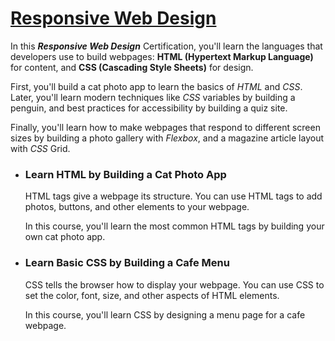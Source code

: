 # <u>Responsive Web Design</u>

In this ***Responsive Web Design*** Certification, you'll learn the languages that developers use to build webpages: **HTML (Hypertext Markup Language)** for content, and **CSS (Cascading Style Sheets)** for design.

First, you'll build a cat photo app to learn the basics of *HTML* and *CSS*. Later, you'll learn modern techniques like *CSS* variables by building a penguin, and best practices for accessibility by building a quiz site.

Finally, you'll learn how to make webpages that respond to different screen sizes by building a photo gallery with *Flexbox*, and a magazine article layout with *CSS* Grid.



- ### Learn HTML by Building a Cat Photo App

    HTML tags give a webpage its structure. You can use HTML tags to add photos, buttons, and other elements to your webpage.
    
    In this course, you'll learn the most common HTML tags by building your own cat photo app.



- ### Learn Basic CSS by Building a Cafe Menu

    CSS tells the browser how to display your webpage. You can use CSS to set the color, font, size, and other aspects of HTML elements.

    In this course, you'll learn CSS by designing a menu page for a cafe webpage.